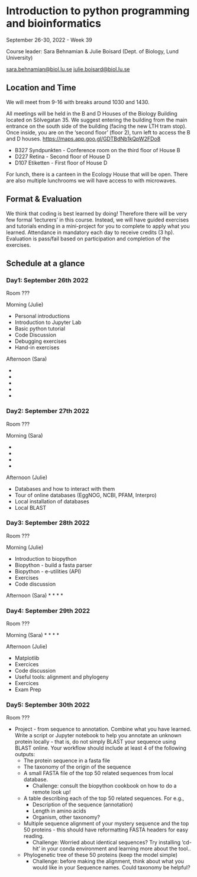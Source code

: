 

# Introduction to python programming and bioinformatics

September 26-30, 2022 - Week 39

Course leader: Sara Behnamian & Julie Boisard (Dept. of Biology, Lund University)

sara.behnamian@biol.lu.se
julie.boisard@biol.lu.se


## Location and Time

We will meet from 9-16 with breaks around 1030 and 1430.

All meetings will be held in the B and D Houses of the Biology Building located on Sölvegatan 35. We suggest entering the building from the main entrance on the south side of the building (facing the new LTH tram stop). Once inside, you are on the ‘second floor’ (floor 2), turn left to access the B and D houses. https://maps.app.goo.gl/GDTBdNb1kQpW2FDo8

* B327 Syndpunkten - Conference room on the third floor of House B
* D227 Retina - Second floor of House D
* D107 Etiketten - First floor of House D

For lunch, there is a canteen in the Ecology House that will be open. There are also multiple lunchrooms we will have access to with microwaves.


## Format & Evaluation

We think that coding is best learned by doing!
Therefore there will be very few formal ‘lecturers’ in this course.
Instead, we will have guided exercises and tutorials ending in a mini-project for you to complete to apply what you learned.
Attendance in mandatory each day to receive credits (3 hp). Evaluation is pass/fail based on participation and completion of the exercises.  


## Schedule at a glance


### Day1: September 26th 2022

Room ???

Morning (Julie)

* Personal introductions
* Introduction to Jupyter Lab
* Basic python tutorial
* Code Discussion
* Debugging exercises
* Hand-in exercises

Afternoon (Sara)

*
*
*
*
*

### Day2: September 27th 2022

Room ???

Morning (Sara)

*
*
*
*

Afternoon (Julie)

* Databases and how to interact with them
* Tour of online databases (EggNOG, NCBI, PFAM, Interpro)
* Local installation of databases
* Local BLAST


### Day3: September 28th 2022

Room ???

Morning (Julie)

* Introduction to biopython
* Biopython - build a fasta parser
* Biopython - e-utilities (API)
* Exercises
* Code discussion

Afternoon (Sara)
*
*
*
*


### Day4: September 29th 2022

Room ???

Morning (Sara)
*
*
*
*


Afternoon (Julie)
* Matplotlib
* Exercices
* Code discussion
* Useful tools: alignment and phylogeny
* Exercices
* Exam Prep


### Day5: September 30th 2022

Room ???

* Project - from sequence to annotation. Combine what you have learned. Write a script or Jupyter notebook to help you annotate an unknown protein locally - that is, do not simply BLAST your sequence using BLAST online. Your workflow should include at least 4 of the following outputs:
    * The protein sequence in a fasta file
    * The taxonomy of the origin of the sequence
    * A small FASTA file of the top 50 related sequences from local database.
        * Challenge: consult the biopython cookbook on how to do a remote look up!
    * A table describing each of the top 50 related sequences. For e.g.,
        * Description of the sequence (annotation)
        * Length in amino acids
        * Organism, other taxonomy?
    * Multiple sequence alignment of your mystery sequence and the top 50 proteins - this should have reformatting FASTA headers for easy reading.
        * Challenge: Worried about identical sequences? Try installing ‘cd-hit’ in your conda environment and learning more about the tool..
    * Phylogenetic tree of these 50 proteins (keep the model simple)
        * Challenge: before making the alignment, think about what you would like in your Sequence names. Could taxonomy be helpful?
